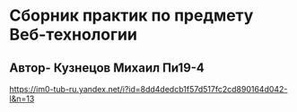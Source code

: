 # Сборник практик по предмету Веб-технологии
## Автор- Кузнецов Михаил Пи19-4
https://im0-tub-ru.yandex.net/i?id=8dd4dedcb1f57d517fc2cd890164d042-l&n=13

